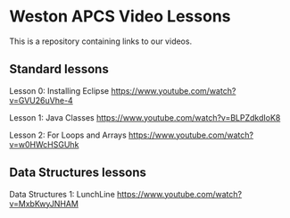 # Weston APCS Video Lessons

This is a repository containing links to our videos.

## Standard lessons

Lesson 0: Installing Eclipse https://www.youtube.com/watch?v=GVU26uVhe-4

Lesson 1: Java Classes https://www.youtube.com/watch?v=BLPZdkdIoK8

Lesson 2: For Loops and Arrays https://www.youtube.com/watch?v=w0HWcHSGUhk

## Data Structures lessons

Data Structures 1: LunchLine https://www.youtube.com/watch?v=MxbKwyJNHAM
